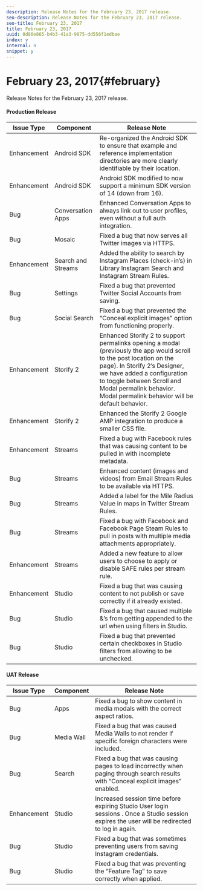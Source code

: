 ```yaml
---
description: Release Notes for the February 23, 2017 release.
seo-description: Release Notes for the February 23, 2017 release.
seo-title: February 23, 2017
title: February 23, 2017
uuid: 0d80e865-b4b3-41a3-9875-dd556f1edbae
index: y
internal: n
snippet: y
---
```


# February 23, 2017{#february}

Release Notes for the February 23, 2017 release.

#### Production Release
| **Issue Type** |**Component** |**Release Note** |
|---|---|---|
|  Enhancement | Android SDK | Re-organized the Android SDK to ensure that example and reference implementation directories are more clearly identifiable by their location. |
|  Enhancement | Android SDK | Android SDK modified to now support a minimum SDK version of 14 (down from 16). |
|  Bug | Conversation Apps | Enhanced Conversation Apps to always link out to user profiles, even without a full auth integration. |
|  Bug | Mosaic | Fixed a bug that now serves all Twitter images via HTTPS. |
|  Enhancement | Search and Streams | Added the ability to search by Instagram Places (check-in’s) in Library Instagram Search and Instagram Stream Rules. |
|  Bug | Settings | Fixed a bug that prevented Twitter Social Accounts from saving. |
|  Bug | Social Search | Fixed a bug that prevented the “Conceal explicit images” option from functioning properly. |
|  Enhancement | Storify 2 | Enhanced Storify 2 to support permalinks opening a modal (previously the app would scroll to the post location on the page). In Storify 2’s Designer, we have added a configuration to toggle between Scroll and Modal permalink behavior. Modal permalink behavior will be default behavior. |
|  Enhancement | Storify 2 | Enhanced the Storify 2 Google AMP integration to produce a smaller CSS file. |
|  Enhancement | Streams | Fixed a bug with Facebook rules that was causing content to be pulled in with incomplete metadata. |
|  Bug | Streams | Enhanced content (images and videos) from Email Stream Rules to be available via HTTPS. |
|  Bug | Streams | Added a label for the Mile Radius Value in maps in Twitter Stream Rules. |
|  Bug | Streams | Fixed a bug with Facebook and Facebook Page Steam Rules to pull in posts with multiple media attachments appropriately. |
|  Enhancement | Streams | Added a new feature to allow users to choose to apply or disable SAFE rules per stream rule. |
|  Enhancement | Studio | Fixed a bug that was causing content to not publish or save correctly if it already existed. |
|  Bug | Studio | Fixed a bug that caused multiple &’s from getting appended to the url when using filters in Studio. |
|  Bug | Studio | Fixed a bug that prevented certain checkboxes in Studio filters from allowing to be unchecked. |

#### UAT Release
| **Issue Type** |**Component** |**Release Note** |
|---|---|---|
|  Bug | Apps | Fixed a bug to show content in media modals with the correct aspect ratios. |
|  Bug | Media Wall | Fixed a bug that was caused Media Walls to not render if specific foreign characters were included. |
|  Bug | Search | Fixed a bug that was causing pages to load incorrectly when paging through search results with “Conceal explicit images” enabled. |
|  Enhancement | Studio | Increased session time before expiring Studio User login sessions . Once a Studio session expires the user will be redirected to log in again. |
|  Bug | Studio | Fixed a bug that was sometimes preventing users from saving Instagram credentials. |
|  Bug | Studio | Fixed a bug that was preventing the “Feature Tag” to save correctly when applied. |


